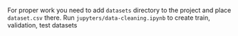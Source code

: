 For proper work you need to add `datasets` directory to the project and place `dataset.csv` there.
Run `jupyters/data-cleaning.ipynb` to create train, validation, test datasets
